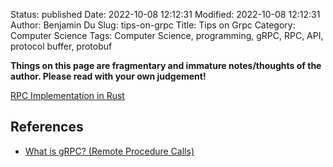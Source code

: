 Status: published
Date: 2022-10-08 12:12:31
Modified: 2022-10-08 12:12:31
Author: Benjamin Du
Slug: tips-on-grpc
Title: Tips on Grpc
Category: Computer Science
Tags: Computer Science, programming, gRPC, RPC, API, protocol buffer, protobuf

**Things on this page are fragmentary and immature notes/thoughts of the author. Please read with your own judgement!**


[RPC Implementation in Rust](https://www.legendu.net/misc/blog/rpc-implementation-in-rust)

## References 

- [What is gRPC? (Remote Procedure Calls)](https://www.youtube.com/watch?v=hVrwuMnCtok)